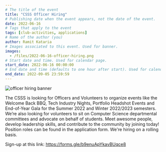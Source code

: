 ```yaml
---
# The title of the event
title: "CSSS Officer Hiring"
# Publishing date when the event appears, not the date of the event.
date: 2022-06-16
# Tags that apply to the event
tags: [club-activities, applications]
# Name of the author (you)
author: Ramit Kataria
# Images associated to this event. Used for banner.
images:
  - /files/2022-06-16-officer-hiring.png
# Start date and time. Used for calendar page.
start_date: 2022-06-16 00:00:00
# End date and time (defaults to one hour after start). Used for calendar page.
end_date: 2022-09-05 23:59:59
---
```


![officer hiring banner](/files/2022-06-16-officer-hiring.png)

The CSSS is looking for Officers and Volunteers to organize events like the Welcome Back BBQ, Tech Industry Nights, Portfolio Headshot Events and End-of-Year Gala for the Summer 2022 and Winter 2022/2023 semesters. We’re also looking for volunteers to sit on Computer Science departmental committees and advocate on behalf of students. Meet awesome people, develop leadership skills, and contribute to the community by joining today! Position roles can be found in the application form. We're hiring on a rolling basis.

Sign-up at this link: <https://forms.gle/b9enuApYkavBUqce8>
